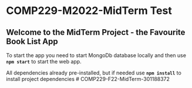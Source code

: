 # COMP229-M2022-MidTerm Test

## Welcome to the MidTerm Project - the Favourite Book List App

To start the app  you need to start MongoDb database locally and then
use **`npm start`** to start the web app.

All dependencies already pre-installed, 
but if needed use **`npm install`** to install project dependencies
#   C O M P 2 2 9 - F 2 2 - M i d T e r m - 3 0 1 1 8 8 3 7 2  
 